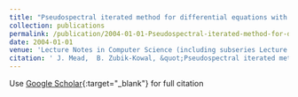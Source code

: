 ```yaml
---
title: "Pseudospectral iterated method for differential equations with delay terms"
collection: publications
permalink: /publication/2004-01-01-Pseudospectral-iterated-method-for-differential-equations-with-delay-terms
date: 2004-01-01
venue: 'Lecture Notes in Computer Science (including subseries Lecture Notes in Artificial Intelligence and Lecture Notes in Bioinformatics)'
citation: ' J. Mead,  B. Zubik-Kowal, &quot;Pseudospectral iterated method for differential equations with delay terms.&quot; Lecture Notes in Computer Science (including subseries Lecture Notes in Artificial Intelligence and Lecture Notes in Bioinformatics), 2004.'
---
```

Use [Google Scholar](https://scholar.google.com/scholar?q=Pseudospectral+iterated+method+for+differential+equations+with+delay+terms){:target="_blank"} for full citation